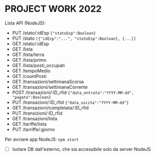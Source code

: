 # PROJECT WORK 2022
Lista API (NodeJS):
- PUT /stato/:idEsp `{"statoEsp":Boolean}`
- PUT /stato `[{"idEsp":"...", "statoEsp":Boolean}, {...}]`
- GET /stato/:idEsp
- GET /lista
- GET /lista/terra
- GET /lista/primo
- GET /lista/posti_occupati
- GET /tempoMedio
- GET /countPosti
- GET /transazioni/settimanaScorsa
- GET /transazioni/settimanaCorrente
- POST /transazioni/:ID_rfid `{"data_entrata":"YYYY-MM-dd", "pagato":Boolean}`
- PUT /transazioni/:ID_rfid `{"data_uscita":"YYYY-MM-dd"}`
- GET /transazioni/completata/:ID_rfid
- PUT /transizioni/:ID_rfid
- GET /transazioni/lista
- GET /tariffe/lista
- PUT /tarriffe/:giorno

Per avviare app NodeJS: `npm start`

- [ ] Isolare DB dall'esterno, che sia accessibile solo da server NodeJS
